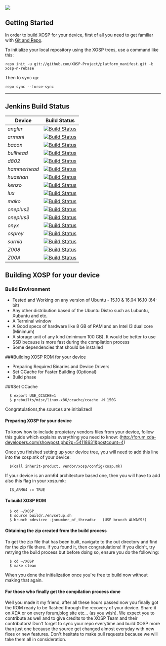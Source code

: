 ![](http://s21.postimg.org/w9nhupo1j/user4968383_pic43635_1391879040.png)

Getting Started
---------------
In order to build XOSP for your device, first of all you need to get familiar
with [Git and Repo](http://source.android.com/source/version-control.html).

To initialize your local repository using the XOSP trees, use a command like this:

    repo init -u git://github.com/XOSP-Project/platform_manifest.git -b xosp-n-rebase
    
Then to sync up:

    repo sync --force-sync

--------

## Jenkins Build Status

| Device | Build Status |
|---|---|
*angler* | [![Build Status](http://jenkins.xosp.org/job/XOSP-angler/badge/icon)](http://jenkins.xosp.org/job/XOSP-angler/)
*armani* | [![Build Status](http://jenkins.xosp.org/job/XOSP-armani/badge/icon)](http://jenkins.xosp.org/job/XOSP-armani/)
*bacon* | [![Build Status](http://jenkins.xosp.org/job/XOSP-bacon/badge/icon)](http://jenkins.xosp.org/job/XOSP-bacon/)
*bullhead* | [![Build Status](http://jenkins.xosp.org/job/XOSP-bullhead/badge/icon)](http://jenkins.xosp.org/job/XOSP-bullhead/)
*d802* | [![Build Status](http://jenkins.xosp.org/job/XOSP-d802/badge/icon)](http://jenkins.xosp.org/job/XOSP-d802/)
*hammerhead* | [![Build Status](http://jenkins.xosp.org/job/XOSP-hammerhead/badge/icon)](http://jenkins.xosp.org/job/XOSP-hammerhead/)
*huashan* | [![Build Status](http://jenkins.xosp.org/job/XOSP-huashan/badge/icon)](http://jenkins.xosp.org/job/XOSP-huashan/)
*kenzo* | [![Build Status](http://jenkins.xosp.org/job/XOSP-kenzo/badge/icon)](http://jenkins.xosp.org/job/XOSP-kenzo/)
*lux* | [![Build Status](http://jenkins.xosp.org/job/XOSP-lux/badge/icon)](http://jenkins.xosp.org/job/XOSP-lux/)
*mako* | [![Build Status](http://jenkins.xosp.org/job/XOSP-mako/badge/icon)](http://jenkins.xosp.org/job/XOSP-mako/)
*oneplus2* | [![Build Status](http://jenkins.xosp.org/job/XOSP-oneplus2/badge/icon)](http://jenkins.xosp.org/job/XOSP-oneplus2/)
*oneplus3* | [![Build Status](http://jenkins.xosp.org/job/XOSP-oneplus3/badge/icon)](http://jenkins.xosp.org/job/XOSP-oneplus3/)
*onyx* | [![Build Status](http://jenkins.xosp.org/job/XOSP-onyx/badge/icon)](http://jenkins.xosp.org/job/XOSP-onyx/)
*osprey* | [![Build Status](http://jenkins.xosp.org/job/XOSP-osprey/badge/icon)](http://jenkins.xosp.org/job/XOSP-osprey/)
*surnia* | [![Build Status](http://jenkins.xosp.org/job/XOSP-surnia/badge/icon)](http://jenkins.xosp.org/job/XOSP-surnia/)
*Z008* | [![Build Status](http://jenkins.xosp.org/job/XOSP-Z008/badge/icon)](http://jenkins.xosp.org/job/XOSP-Z008/)
*Z00A* | [![Build Status](http://jenkins.xosp.org/job/XOSP-Z00A/badge/icon)](http://jenkins.xosp.org/job/XOSP-Z00A/)

## Building XOSP for your device

### Build Environment

- Tested and Working on any version of Ubuntu - 15.10 & 16.04 16.10 (64-bit)
- Any other distribution based of the Ubuntu Distro such as Lubuntu, Xubuntu and etc.
- A Terminal window
- A Good specs of hardware like 8 GB of RAM and an Intel I3 dual core (Minimum)
- A storage unit of any kind (minimum 100 GB). It would be better to use SSD because is more fast during the compliation process
- Some dependencies that should be installed

###Building XOSP ROM for your device
- Preparing Required Binaries and Device Drivers
- Set CCache for Faster Building (Optional)
- Build phase

###Set CCache

      $ export USE_CCACHE=1
      $ prebuilts/misc/linux-x86/ccache/ccache -M 150G

Congratulations,the sources are initialized! 

#### Preparing XOSP for your device
To know how to include propietary vendors files from your device, follow this guide which explains everything you need to know: (http://forum.xda-developers.com/showpost.php?p=54118631&postcount=4)


Once you finished setting up your device tree, you will need to add this line into the xosp.mk of your device:

      $(call inherit-product, vendor/xosp/config/xosp.mk)
 
If your device is an arm64 architecture based one, then you will have to add also this flag in your xosp.mk:

      IS_ARM64 := TRUE

#### To build XOSP ROM

      $ cd ~/XOSP
      $ source build/./envsetup.sh
      $ brunch <device> -j<number_of_threads>   (USE brunch ALWAYS!)

#### Obtaining the zip created from the build process
To get the zip file that has been built, navigate to the out directory and find for the zip file there. If you found it, then congratulations! If you didn't, try retrying the build process but before doing so, ensure you do the following:

      $ cd ~/XOSP
      $ make clean

When you done the initialization once you're free to build now without making that again.

#### For those who finally get the compilation process done
Well you made it my friend, after all these hours passed now you finally got the ROM ready to be flashed through the recovery of your device. Share it on XDA or on every forum,blog site etc... (as you wish). 
We expect you to contribute as well and to give credits to the XOSP Team and their contributors! Don't forget to sync your repo everytime and build XOSP more than just one because the source get changed almost everyday with new fixes or new features. Don't hesitate to make pull requests because we will take them all in consideration.
